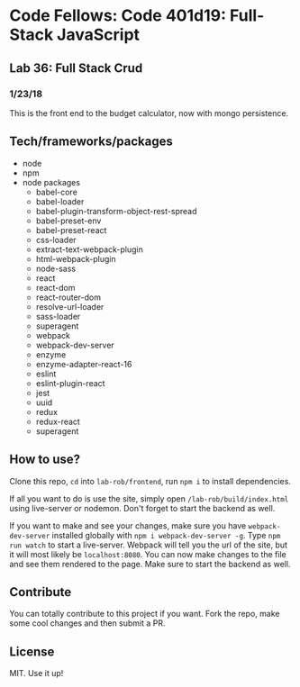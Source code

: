 # Code Fellows: Code 401d19: Full-Stack JavaScript

## Lab 36: Full Stack Crud
### 1/23/18

This is the front end to the budget calculator, now with mongo persistence.

## Tech/frameworks/packages

- node 
- npm
- node packages
  - babel-core
  - babel-loader
  - babel-plugin-transform-object-rest-spread
  - babel-preset-env
  - babel-preset-react
  - css-loader
  - extract-text-webpack-plugin
  - html-webpack-plugin
  - node-sass
  - react
  - react-dom
  - react-router-dom
  - resolve-url-loader
  - sass-loader
  - superagent
  - webpack
  - webpack-dev-server
  - enzyme
  - enzyme-adapter-react-16
  - eslint
  - eslint-plugin-react
  - jest
  - uuid
  - redux
  - redux-react
  - superagent

## How to use?

Clone this repo, `cd` into `lab-rob/frontend`, run `npm i` to install dependencies. 

  If all you want to do is use the site, simply open `/lab-rob/build/index.html` using live-server or nodemon. Don't forget to start the backend as well.

If you want to make and see your changes, make sure you have `webpack-dev-server` installed globally with `npm i webpack-dev-server -g`. Type `npm run watch` to start a live-server. Webpack will tell you the url of the site, but it will most likely be `localhost:8080`. You can now make changes to the file and see them rendered to the page. Make sure to start the backend as well.

## Contribute

You can totally contribute to this project if you want. Fork the repo, make some cool changes and then submit a PR.

## License

MIT. Use it up!